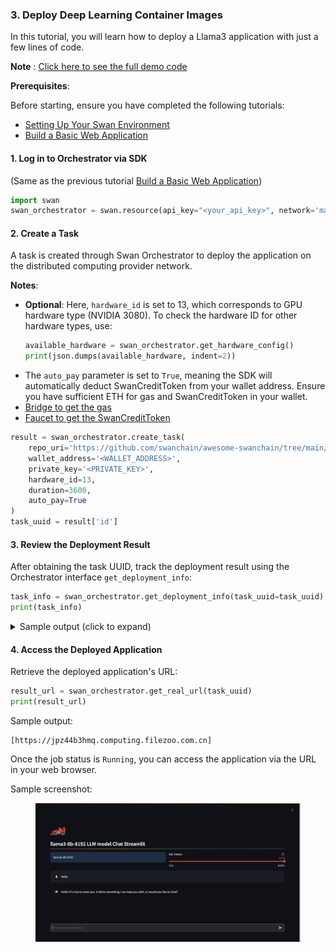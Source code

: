 ### 3. Deploy Deep Learning Container Images

In this tutorial, you will learn how to deploy a Llama3 application with just a few lines of code.

**Note** : [Click here to see the full demo code](https://github.com/swanchain/python-swan-sdk/blob/main/examples/ex2_modelapp.py)

**Prerequisites**:

Before starting, ensure you have completed the following tutorials:
* [Setting Up Your Swan Environment](../quick-start/setting-up-your-swan-environment.md)
* [Build a Basic Web Application](../quick-start/build-a-serverless-web-application.md)

#### 1. Log in to Orchestrator via SDK

(Same as the previous tutorial [Build a Basic Web Application](../quick-start/build-a-serverless-web-application.md))

```python
import swan
swan_orchestrator = swan.resource(api_key="<your_api_key>", network='mainnet', service_name='Orchestrator')
```

#### 2. Create a Task

A task is created through Swan Orchestrator to deploy the application on the distributed computing provider network.

**Notes**:
- **Optional**: Here, `hardware_id` is set to 13, which corresponds to GPU hardware type (NVIDIA 3080). To check the hardware ID for other hardware types, use:
  ```python
  available_hardware = swan_orchestrator.get_hardware_config()
  print(json.dumps(available_hardware, indent=2))
  ```
- The `auto_pay` parameter is set to `True`, meaning the SDK will automatically deduct SwanCreditToken from your wallet address. Ensure you have sufficient ETH for gas and SwanCreditToken in your wallet.
- [Bridge to get the gas](https://superbridge.app/swan-chain)
- [Faucet to get the SwanCreditToken](https://faucet.swanchain.io/)

```python
result = swan_orchestrator.create_task(
    repo_uri='https://github.com/swanchain/awesome-swanchain/tree/main/Llama3-8B-LLM-Chat',
    wallet_address='<WALLET_ADDRESS>',
    private_key='<PRIVATE_KEY>',
    hardware_id=13,
    duration=3600,
    auto_pay=True
)
task_uuid = result['id']
```

#### 3. Review the Deployment Result

After obtaining the task UUID, track the deployment result using the Orchestrator interface `get_deployment_info`:

```python
task_info = swan_orchestrator.get_deployment_info(task_uuid=task_uuid)
print(task_info)
```

<details>
<summary>Sample output (click to expand)</summary>

```json
{
  "data": {
    "computing_providers": [
      {
        "beneficiary": "0x000",
        "cp_account_address": "0x000",
        "created_at": 1722488518,
        "freeze_online": null,
        "id": 99,
        "lat": 35.8639,
        "lon": -78.535,
        "multi_address": [
          "/ip4/40.143.96.125/tcp/10011"
        ],
        "name": "new-cp-001",
        "node_id": "04d5b210591aa5aff5b4e49ad6a3ec57b72aefcdc99cd7888fff80b5991452d8a8dce099312cfb7e78637e04e9824a7274160e49176a00394745701ed450a113e2",
        "online": 1,
        "owner_address": "0x000",
        "region": "North Carolina-US",
        "task_types": "[1, 3]",
        "updated_at": 1722544641,
        "version": "2.0",
        "worker_address": "0x000"
      }
    ],
    "jobs": [
      {
        "build_log": "wss://log.cp.filezoo.com.cn:10011/api/v1/computing/lagrange/spaces/log?space_id=QmR7SP2ANxW55w9u6JuxvRs2wAD7asEibn9n6DKsykwR3U&type=build",
        "comments": "Running(downloadSource). downloadSource: no job_result_uri from api. downloadSource(Submitted).",
        "container_log": "wss://log.cp.filezoo.com.cn:10011/api/v1/computing/lagrange/spaces/log?space_id=QmR7SP2ANxW55w9u6JuxvRs2wAD7asEibn9n6DKsykwR3U&type=container",
        "cp_account_address": "0x000",
        "created_at": 1722544628,
        "duration": 3600,
        "ended_at": null,
        "hardware": "C1ae.small",
        "id": 5,
        "job_real_uri": "https://g7dlk8hii5.cp.filezoo.com.cn",
        "job_result_uri": null,
        "job_source_uri": "https://plutotest.acl.swanipfs.com/ipfs/QmR7SP2ANxW55w9u6JuxvRs2wAD7asEibn9n6DKsykwR3U",
        "name": "Job-cb9e9afc-f51c-4fb3-9f70-384e9342e516",
        "node_id": "04d5b210591aa5aff5b4e49ad6a3ec57b72aefcdc99cd7888fff80b5991452d8a8dce099312cfb7e78637e04e9824a7274160e49176a00394745701ed450a113e2",
        "start_at": 1722544628,
        "status": "Running",
        "storage_source": "swanhub",
        "task_uuid": "f6e81501-4d59-44fe-9ce9-85f8ccc86529",
        "type": null,
        "updated_at": 1722544659,
        "uuid": "cb9e9afc-f51c-4fb3-9f70-384e9342e516"
      }
    ],
    "task": {
      "comments": null,
      "created_at": 1722544608,
      "end_at": 1722548208,
      "id": 3,
      "leading_job_id": "cb9e9afc-f51c-4fb3-9f70-384e9342e516",
      "name": null,
      "refund_amount": null,
      "refund_wallet": "0x000",
      "source": "v2",
      "start_at": 1722544608,
      "start_in": 300,
      "status": "completed",
      "task_detail": {
        "amount": 0.0,
        "bidder_limit": 3,
        "created_at": 1722544608,
        "dcc_selected_cp_list": null,
        "duration": 172800,
        "end_at": 1722548208,
        "hardware": "<hardware_name>",
        "job_result_uri": null,
        "job_source_uri": "https://plutotest.acl.swanipfs.com/ipfs/QmR7SP2ANxW55w9u6JuxvRs2wAD7asEibn9n6DKsykwR3U",
        "price_per_hour": "0.0",
        "requirements": {
          "hardware": "None",
          "hardware_type": "GPU",
          "memory": "2",
          "preferred_cp_list": null,
          "region": "global",
          "storage": null,
          "update_max_lag": null,
          "vcpu": "2"
        },
        "space": {
          "activeOrder": {
            "config": {
              "description": "3080",
              "hardware": "GPU",
              "hardware_id": 0,
              "hardware_type": "GPU",
              "memory": 2,
              "name": "<hardware_name>",
              "price_per_hour": 10.0,
              "vcpu": 2
            }
          },
          "name": "0",
          "uuid": "1770b0a6-929f-4e50-aa53-2e1614459ae0"
        },
        "start_at": 1722544608,
        "status": "paid",
        "storage_source": "swanhub",
        "type": "None",
        "updated_at": 1722544608
      },
      "task_detail_cid": "https://plutotest.acl.swanipfs.com/ipfs/QmSoWh97T8xUKQMd6HEKhWiuHHeSjXgpY5yFpauW5v1Yo1",
      "tx_hash": null,
      "type": "None",
      "updated_at": 1722544632,
      "user_id": 4,
      "uuid": "f6e81501-4d59-44fe-9ce9-85f8ccc86529"
    }
  },
  "message": "fetch task info for task_uuid='f6e81501-4d59-44fe-9ce9-85f8ccc86529' successfully",
  "status": "success"
}
```

</details>

#### 4. Access the Deployed Application

Retrieve the deployed application's URL:

```python
result_url = swan_orchestrator.get_real_url(task_uuid)
print(result_url)
```

Sample output:

```
[https://jpz44b3hmq.computing.filezoo.com.cn]
```

Once the job status is `Running`, you can access the application via the URL in your web browser.

Sample screenshot:

<figure><img src="../../.gitbook/assets/llama3.png" alt=""><figcaption></figcaption></figure>